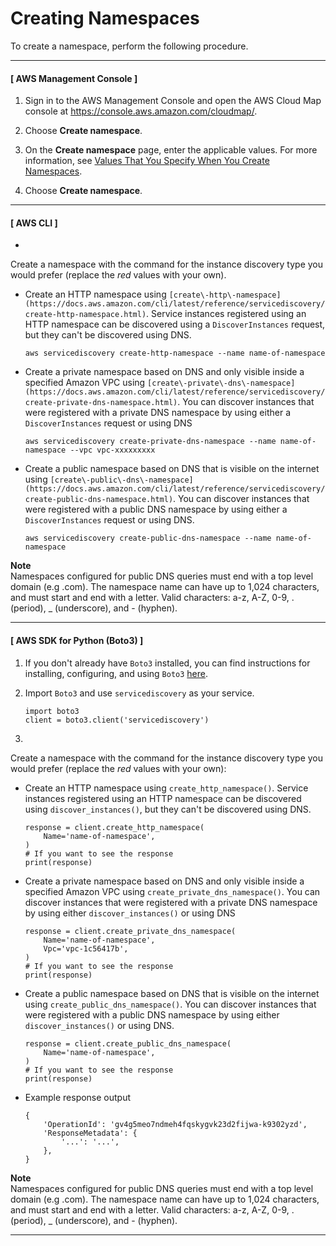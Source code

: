 # Creating Namespaces<a name="creating-namespaces"></a>

To create a namespace, perform the following procedure\.

------
#### [ AWS Management Console ]

1. Sign in to the AWS Management Console and open the AWS Cloud Map console at [https://console\.aws\.amazon\.com/cloudmap/](https://console.aws.amazon.com/cloudmap/)\.

1. Choose **Create namespace**\.

1. On the **Create namespace** page, enter the applicable values\. For more information, see [Values That You Specify When You Create Namespaces](namespaces-values.md)\.

1. Choose **Create namespace**\.

------
#### [ AWS CLI ]
+ 

  Create a namespace with the command for the instance discovery type you would prefer \(replace the *red* values with your own\)\.
  + Create an HTTP namespace using `[create\-http\-namespace](https://docs.aws.amazon.com/cli/latest/reference/servicediscovery/create-http-namespace.html)`\. Service instances registered using an HTTP namespace can be discovered using a `DiscoverInstances` request, but they can't be discovered using DNS\.

    ```
    aws servicediscovery create-http-namespace --name name-of-namespace
    ```
  + Create a private namespace based on DNS and only visible inside a specified Amazon VPC using `[create\-private\-dns\-namespace](https://docs.aws.amazon.com/cli/latest/reference/servicediscovery/create-private-dns-namespace.html)`\. You can discover instances that were registered with a private DNS namespace by using either a `DiscoverInstances` request or using DNS

    ```
    aws servicediscovery create-private-dns-namespace --name name-of-namespace --vpc vpc-xxxxxxxxx
    ```
  + Create a public namespace based on DNS that is visible on the internet using `[create\-public\-dns\-namespace](https://docs.aws.amazon.com/cli/latest/reference/servicediscovery/create-public-dns-namespace.html)`\. You can discover instances that were registered with a public DNS namespace by using either a `DiscoverInstances` request or using DNS\.

    ```
    aws servicediscovery create-public-dns-namespace --name name-of-namespace
    ```
**Note**  
Namespaces configured for public DNS queries must end with a top level domain \(e\.g \.com\)\.
The namespace name can have up to 1,024 characters, and must start and end with a letter\.
Valid characters: a\-z, A\-Z, 0\-9, \. \(period\), \_ \(underscore\), and \- \(hyphen\)\.

------
#### [ AWS SDK for Python \(Boto3\) ]

1. If you don't already have `Boto3` installed, you can find instructions for installing, configuring, and using `Boto3` [here](https://boto3.amazonaws.com/v1/documentation/api/latest/guide/quickstart.html#installation)\.

1. Import `Boto3` and use `servicediscovery` as your service\.

   ```
   import boto3
   client = boto3.client('servicediscovery')
   ```

1. 

   Create a namespace with the command for the instance discovery type you would prefer \(replace the *red* values with your own\):
   + Create an HTTP namespace using `create_http_namespace()`\. Service instances registered using an HTTP namespace can be discovered using `discover_instances()`, but they can't be discovered using DNS\.

     ```
     response = client.create_http_namespace(
         Name='name-of-namespace',
     )
     # If you want to see the response
     print(response)
     ```
   + Create a private namespace based on DNS and only visible inside a specified Amazon VPC using `create_private_dns_namespace()`\. You can discover instances that were registered with a private DNS namespace by using either `discover_instances()` or using DNS

     ```
     response = client.create_private_dns_namespace(
         Name='name-of-namespace',
         Vpc='vpc-1c56417b',
     )
     # If you want to see the response
     print(response)
     ```
   + Create a public namespace based on DNS that is visible on the internet using `create_public_dns_namespace()`\. You can discover instances that were registered with a public DNS namespace by using either `discover_instances()` or using DNS\.

     ```
     response = client.create_public_dns_namespace(
         Name='name-of-namespace',
     )
     # If you want to see the response
     print(response)
     ```
   + Example response output

     ```
     {
         'OperationId': 'gv4g5meo7ndmeh4fqskygvk23d2fijwa-k9302yzd',
         'ResponseMetadata': {
             '...': '...',
         },
     }
     ```
**Note**  
Namespaces configured for public DNS queries must end with a top level domain \(e\.g \.com\)\.
The namespace name can have up to 1,024 characters, and must start and end with a letter\.
Valid characters: a\-z, A\-Z, 0\-9, \. \(period\), \_ \(underscore\), and \- \(hyphen\)\.

------